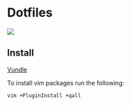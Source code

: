 # Dotfiles

![](https://i.imgur.com/SuN8gKt.png)


## Install

[Vundle](https://github.com/VundleVim/Vundle.vim)

To install vim packages run the following:

```
vim +PluginInstall +qall
```

